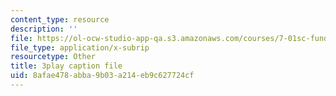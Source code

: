 ```yaml
---
content_type: resource
description: ''
file: https://ol-ocw-studio-app-qa.s3.amazonaws.com/courses/7-01sc-fundamentals-of-biology-fall-2011/8afae478abba9b03a214eb9c627724cf_zLGHH9Rwvlw.srt
file_type: application/x-subrip
resourcetype: Other
title: 3play caption file
uid: 8afae478-abba-9b03-a214-eb9c627724cf
---
```

